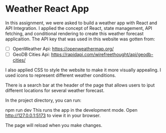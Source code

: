 # Weather React App

In this assignment, we were asked to build a weather app with React and API Integration. I applied the concept of React, state management, API fetching, and conditional rendering to create this weather forecast applicaition. The API key that was used in this website was gotten from:

- [ ] OpenWeather Api: https://openweathermap.org/
- [ ] GeoDB Cities Api: https://rapidapi.com/wirefreethought/api/geodb-cities/

I also applied CSS to style the website to make it more visually appealing. I used icons to represent different weather conditions.

There is a search bar at the header of the page that allows users to iput different locations for several weather forecast.

In the project directory, you can run:

npm run dev
This runs the app in the development mode.
Open http://127.0.0.1:5173 to view it in your browser.

The page will reload when you make changes.
